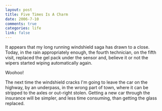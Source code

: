 ```yaml
--- 
layout: post
title: Five Times Is A Charm
date: 2006-7-10
comments: true
categories: life
link: false
---
```

It appears that my long running windshield saga has drawn to a close. Today, in the rain appropriately enough, the fourth technician, on the fifth visit, replaced the gel pack under the sensor and, believe it or not the wipers started wiping automatically again.

Woohoo!

The next time the windshield cracks I'm going to leave the car on the highway, by an underpass, in the wrong part of town, where it can be stripped to the axles or out-right stolen. Getting a new car through the insurance will be simpler, and less time consuming, than getting the glass replaced.
